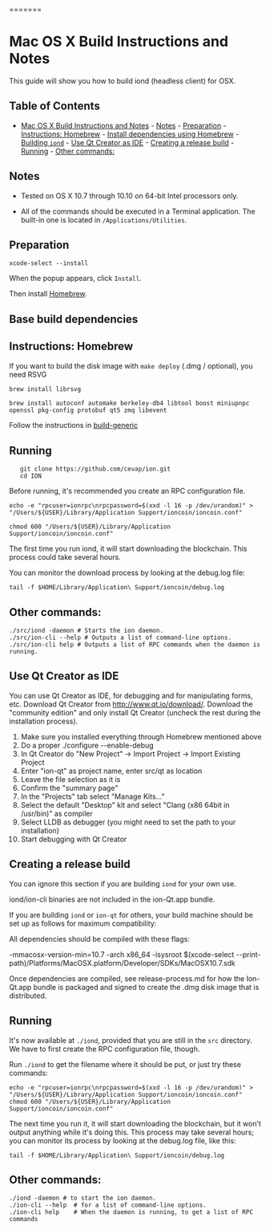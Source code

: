 =======
# Mac OS X Build Instructions and Notes
This guide will show you how to build iond (headless client) for OSX.

Table of Contents
------------------
- [Mac OS X Build Instructions and Notes](#mac-os-x-build-instructions-and-notes)
        - [Notes](#notes)
        - [Preparation](#preparation)
        - [Instructions: Homebrew](#instructions-homebrew)
                        - [Install dependencies using Homebrew](#install-dependencies-using-homebrew)
                - [Building `iond`](#building-iond)
        - [Use Qt Creator as IDE](#use-qt-creator-as-ide)
        - [Creating a release build](#creating-a-release-build)
        - [Running](#running)
        - [Other commands:](#other-commands)

## Notes

- Tested on OS X 10.7 through 10.10 on 64-bit Intel processors only.

- All of the commands should be executed in a Terminal application. The
built-in one is located in `/Applications/Utilities`.

## Preparation

`xcode-select --install`

When the popup appears, click `Install`.

Then install [Homebrew](https://brew.sh).

Base build dependencies
-----------------------

## Instructions: Homebrew

If you want to build the disk image with `make deploy` (.dmg / optional), you need RSVG
```bash
brew install librsvg
```

    brew install autoconf automake berkeley-db4 libtool boost miniupnpc openssl pkg-config protobuf qt5 zmq libevent

Follow the instructions in [build-generic](build-generic.md)

Running
-------

       git clone https://github.com/cevap/ion.git
       cd ION

Before running, it's recommended you create an RPC configuration file.

    echo -e "rpcuser=ionrpc\nrpcpassword=$(xxd -l 16 -p /dev/urandom)" > "/Users/${USER}/Library/Application Support/ioncoin/ioncoin.conf"

    chmod 600 "/Users/${USER}/Library/Application Support/ioncoin/ioncoin.conf"

The first time you run iond, it will start downloading the blockchain. This process could take several hours.

You can monitor the download process by looking at the debug.log file:

    tail -f $HOME/Library/Application\ Support/ioncoin/debug.log

Other commands:
-------

    ./src/iond -daemon # Starts the ion daemon.
    ./src/ion-cli --help # Outputs a list of command-line options.
    ./src/ion-cli help # Outputs a list of RPC commands when the daemon is running.

## Use Qt Creator as IDE
You can use Qt Creator as IDE, for debugging and for manipulating forms, etc.
Download Qt Creator from http://www.qt.io/download/. Download the "community edition" and only install Qt Creator (uncheck the rest during the installation process).

1. Make sure you installed everything through Homebrew mentioned above
2. Do a proper ./configure --enable-debug
3. In Qt Creator do "New Project" -> Import Project -> Import Existing Project
4. Enter "ion-qt" as project name, enter src/qt as location
5. Leave the file selection as it is
6. Confirm the "summary page"
7. In the "Projects" tab select "Manage Kits..."
8. Select the default "Desktop" kit and select "Clang (x86 64bit in /usr/bin)" as compiler
9. Select LLDB as debugger (you might need to set the path to your installation)
10. Start debugging with Qt Creator

## Creating a release build
You can ignore this section if you are building `iond` for your own use.

iond/ion-cli binaries are not included in the ion-Qt.app bundle.

If you are building `iond` or `ion-qt` for others, your build machine should be set up
as follows for maximum compatibility:

All dependencies should be compiled with these flags:

 -mmacosx-version-min=10.7
 -arch x86_64
 -isysroot $(xcode-select --print-path)/Platforms/MacOSX.platform/Developer/SDKs/MacOSX10.7.sdk

Once dependencies are compiled, see release-process.md for how the Ion-Qt.app
bundle is packaged and signed to create the .dmg disk image that is distributed.

## Running

It's now available at `./iond`, provided that you are still in the `src`
directory. We have to first create the RPC configuration file, though.

Run `./iond` to get the filename where it should be put, or just try these
commands:

    echo -e "rpcuser=ionrpc\nrpcpassword=$(xxd -l 16 -p /dev/urandom)" > "/Users/${USER}/Library/Application Support/ioncoin/ioncoin.conf"
    chmod 600 "/Users/${USER}/Library/Application Support/ioncoin/ioncoin.conf"

The next time you run it, it will start downloading the blockchain, but it won't
output anything while it's doing this. This process may take several hours;
you can monitor its process by looking at the debug.log file, like this:

    tail -f $HOME/Library/Application\ Support/ioncoin/debug.log

## Other commands:

    ./iond -daemon # to start the ion daemon.
    ./ion-cli --help  # for a list of command-line options.
    ./ion-cli help    # When the daemon is running, to get a list of RPC commands
